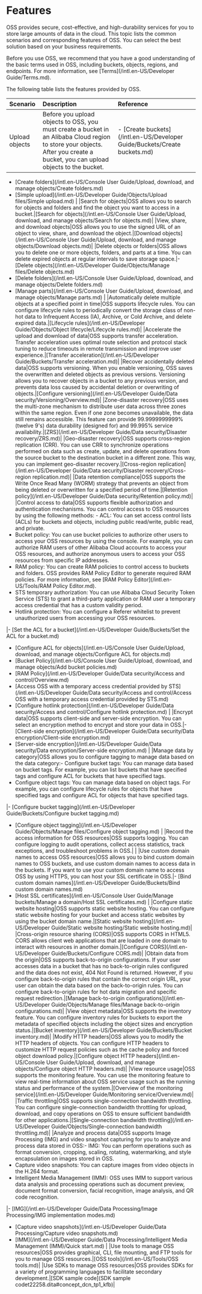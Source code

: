 # Features

OSS provides secure, cost-effective, and high-durability services for you to store large amounts of data in the cloud. This topic lists the common scenarios and corresponding features of OSS. You can select the best solution based on your business requirements.

Before you use OSS, we recommend that you have a good understanding of the basic terms used in OSS, including buckets, objects, regions, and endpoints. For more information, see [Terms](/intl.en-US/Developer Guide/Terms.md).

The following table lists the features provided by OSS.

|Scenario|Description|Reference|
|:-------|:----------|:--------|
|Upload objects|Before you upload objects to OSS, you must create a bucket in an Alibaba Cloud region to store your objects. After you create a bucket, you can upload objects to the bucket.|-   [Create buckets](/intl.en-US/Developer Guide/Buckets/Create buckets.md)
-   [Create folders](/intl.en-US/Console User Guide/Upload, download, and manage objects/Create folders.md)
-   [Simple upload](/intl.en-US/Developer Guide/Objects/Upload files/Simple upload.md) |
|Search for objects|OSS allows you to search for objects and folders and find the object you want to access in a bucket.|[Search for objects](/intl.en-US/Console User Guide/Upload, download, and manage objects/Search for objects.md)|
|View, share, and download objects|OSS allows you to use the signed URL of an object to view, share, and download the object.|[Download objects](/intl.en-US/Console User Guide/Upload, download, and manage objects/Download objects.md)|
|Delete objects or folders|OSS allows you to delete one or more objects, folders, and parts at a time. You can delete expired objects at regular intervals to save storage space.|-   [Delete objects](/intl.en-US/Developer Guide/Objects/Manage files/Delete objects.md)
-   [Delete folders](/intl.en-US/Console User Guide/Upload, download, and manage objects/Delete folders.md)
-   [Manage parts](/intl.en-US/Console User Guide/Upload, download, and manage objects/Manage parts.md) |
|Automatically delete multiple objects at a specified point in time|OSS supports lifecycle rules. You can configure lifecycle rules to periodically convert the storage class of non-hot data to Infrequent Access \(IA\), Archive, or Cold Archive, and delete expired data.|[Lifecycle rules](/intl.en-US/Developer Guide/Objects/Object lifecycle/Lifecycle rules.md)|
|Accelerate the upload and download of data|OSS supports transfer acceleration. Transfer acceleration uses optimal route selection and protocol stack tuning to reduce timeouts in remote transmission and improve user experience.|[Transfer acceleration](/intl.en-US/Developer Guide/Buckets/Transfer acceleration.md)|
|Recover accidentally deleted data|OSS supports versioning. When you enable versioning, OSS saves the overwritten and deleted objects as previous versions. Versioning allows you to recover objects in a bucket to any previous version, and prevents data loss caused by accidental deletion or overwriting of objects.|[Configure versioning](/intl.en-US/Developer Guide/Data security/Versioning/Overview.md)|
|Zone-disaster recovery|OSS uses the multi-zone mechanism to distribute user data across three zones within the same region. Even if one zone becomes unavailable, the data still remains accessible. This feature can provide 99.9999999999% \(twelve 9's\) data durability \(designed for\) and 99.995% service availability.|[ZRS](/intl.en-US/Developer Guide/Data security/Disaster recovery/ZRS.md)|
|Geo-disaster recovery|OSS supports cross-region replication \(CRR\). You can use CRR to synchronize operations performed on data such as create, update, and delete operations from the source bucket to the destination bucket in a different zone. This way, you can implement geo-disaster recovery.|[Cross-region replication](/intl.en-US/Developer Guide/Data security/Disaster recovery/Cross-region replication.md)|
|Data retention compliance|OSS supports the Write Once Read Many \(WORM\) strategy that prevents an object from being deleted or overwritten for a specified period of time.|[Retention policy](/intl.en-US/Developer Guide/Data security/Retention policy.md)|
|Control access to data|OSS supports flexible authorization and authentication mechanisms. You can control access to OSS resources by using the following methods: -   ACL: You can set access control lists \(ACLs\) for buckets and objects, including public read/write, public read, and private.
-   Bucket policy: You can use bucket policies to authorize other users to access your OSS resources by using the console. For example, you can authorize RAM users of other Alibaba Cloud accounts to access your OSS resources, and authorize anonymous users to access your OSS resources from specific IP addresses.
-   RAM policy: You can create RAM policies to control access to buckets and folders. OSS provides RAM Policy Editor to generate required RAM policies. For more information, see [RAM Policy Editor](/intl.en-US/Tools/RAM Policy Editor.md).
-   STS temporary authorization: You can use Alibaba Cloud Security Token Service \(STS\) to grant a third-party application or RAM user a temporary access credential that has a custom validity period.
-   Hotlink protection: You can configure a Referer whitelist to prevent unauthorized users from accessing your OSS resources.

|-   [Set the ACL for a bucket](/intl.en-US/Developer Guide/Buckets/Set the ACL for a bucket.md)
-   [Configure ACL for objects](/intl.en-US/Console User Guide/Upload, download, and manage objects/Configure ACL for objects.md)
-   [Bucket Policy](/intl.en-US/Console User Guide/Upload, download, and manage objects/Add bucket policies.md)
-   [RAM Policy](/intl.en-US/Developer Guide/Data security/Access and control/Overview.md)
-   [Access OSS with a temporary access credential provided by STS](/intl.en-US/Developer Guide/Data security/Access and control/Access OSS with a temporary access credential provided by STS.md)
-   [Configure hotlink protection](/intl.en-US/Developer Guide/Data security/Access and control/Configure hotlink protection.md) |
|Encrypt data|OSS supports client-side and server-side encryption. You can select an encryption method to encrypt and store your data in OSS.|-   [Client-side encryption](/intl.en-US/Developer Guide/Data security/Data encryption/Client-side encryption.md)
-   [Server-side encryption](/intl.en-US/Developer Guide/Data security/Data encryption/Server-side encryption.md) |
|Manage data by category|OSS allows you to configure tagging to manage data based on the data category:-   Configure bucket tags: You can manage data based on bucket tags. For example, you can list buckets that have specified tags and configure ACL for buckets that have specified tags.
-   Configure object tags: You can manage data based on object tags. For example, you can configure lifecycle rules for objects that have specified tags and configure ACL for objects that have specified tags.

|-   [Configure bucket tagging](/intl.en-US/Developer Guide/Buckets/Configure bucket tagging.md)
-   [Configure object tagging](/intl.en-US/Developer Guide/Objects/Manage files/Configure object tagging.md) |
|Record the access information for OSS resources|OSS supports logging. You can configure logging to audit operations, collect access statistics, track exceptions, and troubleshoot problems in OSS.| |
|Use custom domain names to access OSS resources|OSS allows you to bind custom domain names to OSS buckets, and use custom domain names to access data in the buckets. If you want to use your custom domain name to access OSS by using HTTPS, you can host your SSL certificate in OSS.|-   [Bind custom domain names](/intl.en-US/Developer Guide/Buckets/Bind custom domain names.md)
-   [Host SSL certificates](/intl.en-US/Console User Guide/Manage buckets/Manage a domain/Host SSL certificates.md) |
|Configure static website hosting|OSS supports static website hosting. You can configure static website hosting for your bucket and access static websites by using the bucket domain name.|[Static website hosting](/intl.en-US/Developer Guide/Static website hosting/Static website hosting.md)|
|Cross-origin resource sharing \(CORS\)|OSS supports CORS in HTML5. CORS allows client web applications that are loaded in one domain to interact with resources in another domain.|[Configure CORS](/intl.en-US/Developer Guide/Buckets/Configure CORS.md)|
|Obtain data from the origin|OSS supports back-to-origin configurations. If your user accesses data in a bucket that has no back-to-origin rules configured and the data does not exist, 404 Not Found is returned. However, if you configure back-to-origin rules that contain the correct origin URL, your user can obtain the data based on the back-to-origin rules. You can configure back-to-origin rules for hot data migration and specific request redirection.|[Manage back-to-origin configurations](/intl.en-US/Developer Guide/Objects/Manage files/Manage back-to-origin configurations.md)|
|View object metadata|OSS supports the inventory feature. You can configure inventory rules for buckets to export the metadata of specified objects including the object sizes and encryption status.|[Bucket inventory](/intl.en-US/Developer Guide/Buckets/Bucket inventory.md)|
|Modify HTTP headers|OSS allows you to modify the HTTP headers of objects. You can configure HTTP headers to customize HTTP request policies such as the cache policy and forced object download policy.|[Configure object HTTP headers](/intl.en-US/Console User Guide/Upload, download, and manage objects/Configure object HTTP headers.md)|
|View resource usage|OSS supports the monitoring feature. You can use the monitoring feature to view real-time information about OSS service usage such as the running status and performance of the system.|[Overview of the monitoring service](/intl.en-US/Developer Guide/Monitoring service/Overview.md)|
|Traffic throttling|OSS supports single-connection bandwidth throttling. You can configure single-connection bandwidth throttling for upload, download, and copy operations on OSS to ensure sufficient bandwidth for other applications.|[Single-connection bandwidth throttling](/intl.en-US/Developer Guide/Objects/Single-connection bandwidth throttling.md)|
|Analyze and process data|OSS supports Image Processing \(IMG\) and video snapshot capturing for you to analyze and process data stored in OSS:-   IMG: You can perform operations such as format conversion, cropping, scaling, rotating, watermarking, and style encapsulation on images stored in OSS.
-   Capture video snapshots: You can capture images from video objects in the H.264 format.
-   Intelligent Media Management \(IMM\): OSS uses IMM to support various data analysis and processing operations such as document preview, document format conversion, facial recognition, image analysis, and QR code recognition.

|-   [IMG](/intl.en-US/Developer Guide/Data Processing/Image Processing/IMG implementation modes.md)
-   [Capture video snapshots](/intl.en-US/Developer Guide/Data Processing/Capture video snapshots.md)
-   [IMM](/intl.en-US/Developer Guide/Data Processing/Intelligent Media Management (IMM)/Quick start.md) |
|Use tools to manage OSS resources|OSS provides graphical, CLI, file mounting, and FTP tools for you to manage OSS resources.|[OSS tools](/intl.en-US/Tools/OSS tools.md)|
|Use SDKs to manage OSS resources|OSS provides SDKs for a variety of programming languages to facilitate secondary development.|[SDK sample code](SDK sample codet22258.dita#concept_dcn_tp1_kfb)|

